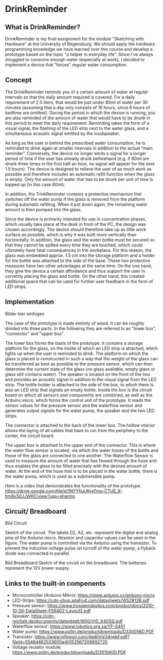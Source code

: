 # DrinkReminder
## What is DrinkReminder?
DrinkReminder is my final assignment for the module "Sketching with Hardware" at the University of Regensburg. We should apply the hardware programming knowledge we have learned over this course and develop a prototype based on the topic "a helper in everyday life". Since I've always struggled to consume enough water (especially at work), I decided to implement a device that "forces" regular water consumption.

## Concept
The DrinkReminder reminds you of a certain amount of water at regular intervals so that the daily amount required is covered. For a daily requirement of 2.5 liters, that would be just under 80ml of water per 30 minutes (assuming that a day only consists of 16 hours, since 8 hours of bedtime are omitted). During the period in which the device is running, you are also reminded of the amount of water that would have to be drunk in this period to meet the daily requirement. Reminding takes the form of a visual signal, the flashing of the LED strip next to the water glass, and a simultaneous acoustic signal emitted by the loudspeaker.

As long as the user is behind the prescribed water consumption, he is reminded to drink again at smaller intervals in addition to the actual “main reminder”. Conversely, the device no longer emits a signal for a longer period of time if the user has already drunk beforehand (e.g. if 80ml are drunk three times in the first half an hour, no signal will appear for the next 1.5 hours). The device is designed to relieve the user of as much work as possible and therefore includes an automatic refill function when the glass is empty. Only the amount of water that has to be drunk per unit of time is topped up (in this case 80ml).

In addition, the TrinkReminder contains a protective mechanism that switches off the water pump if the glass is removed from the platform during automatic refilling. When it put down again, the remaining water amount is then pumped into the glass.

Since the device is primarily intended for use in concentration phases, which usually take place at the desk in front of the PC, the design was chosen accordingly. The device should therefore take up as little work surface as possible, which is why it was built more vertically than horizontally. In addition, the glass and the water bottle must be secured so that they cannot be spilled every time they are touched, which could ultimately have fatal consequences in the workplace. For this reason, the glass was embedded approx. 1.5 cm into the storage platform and a holder for the bottle was attached to the side of the base. These two protective measures have two other advantages at the same time. On the one hand, they give the device a certain affordance and thus support the user in correctly placing the glass and bottle. On the other hand, this created additional space that can be used for further user feedback in the form of LED strips.

## Implementation

Bilder hier einfügen

The case of the prototype is made entirely of wood. It can be roughly divided into three parts. In the following they are referred to as "lower box", "connector" and "upper box".

The lower box forms the basis of the prototype. It contains a storage platform for the glass, on the inside of which an LED strip is attached, which lights up when the user is reminded to drink. The platform on which the glass is placed is constructed in such a way that the weight of the glass can be transferred as best as possible to the pressure sensor, which can then determine the current state of the glass (no glass available, empty glass or glass still contains water). The speaker is located on the front of the box and provides an acoustic signal in addition to the visual signal from the LED strip. The bottle holder is attached to the side of the box, to which there is also an LED strip that signals an empty bottle. Inside the box is the circuit board on which all sensors and components are combined, as well as the Arduino micro, which forms the control unit of the prototype. It reads the sensor values for the pressure sensor and the waterflow sensor and generates output signals for the water pump, the speaker and the two LED strips.

The connector is attached to the back of the lower box. The hollow interior allows the laying of all cables that have to run from the periphery to the center, the circuit board.

The upper box is attached to the upper end of the connector. This is where the water flow sensor is located, via which the water hoses of the bottle and those of the glass are connected to one another. The Waterflow Sensor is used to measure the amount of water that has flowed through the hose and thus enables the glass to be filled precisely with the desired amount of water. At the end of the hose that is to be placed in the water bottle, there is the water pump, which is used as a submersible pump.

Here is a video that demonstrates the functionality of the prototype. https://drive.google.com/file/d/1NYYfiuUKreTmq-CTUE_9-hm8xS0JJWKC/view?usp=sharing

## Circuit/ Breadboard
Bild Circuit

Sketch of the circuit. The labels D2, A2, etc. represent the digital and analog pins of the Arduino micro. Resistor and capacitor values can be seen in the figure. The water pump is controlled via the Arduino using the transistor. To prevent the inductive voltage pulse on turnoff of the water pump, a flyback diode was connected in parallel. 

Bild Breadboard
Sketch of the circuit on the breadboard. The batteries represent the 12V power supply.

## Links to the built-in compenents
- Microcontroller (Arduino Mikro): https://store.arduino.cc/arduino-micro
- LED-Strips: https://cdn-shop.adafruit.com/datasheets/WS2812B.pdf
- Pressure sensor: https://www.trossenrobotics.com/productdocs/2010-10-26-DataSheet-FSR402-Layout2.pdf
- Speaker: https://cdn-reichelt.de/documents/datenblatt/I900/VIS_K40SQ.pdf
- Waterflow sensor: https://www.robotics.org.za/YF-S401
- Water pump: https://www.pollin.de/productdownloads/D330056D.PDF
- Transistor: https://www.infineon.com/dgdl/irlz34npbf.pdf?fileId=5546d462533600a40153567206892720
- Voltage reulator module: https://www.pollin.de/productdownloads/D351560D.PDF
